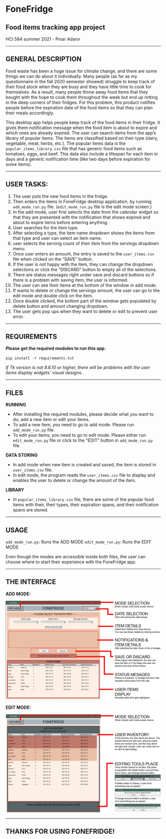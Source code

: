 # FoneFridge
## Food items tracking app project 
HCI 584 summer 2021 - Pınar Adanır

-------
## GENERAL DESCRIPTION

Food waste has been a huge issue for climate change, and there are some things we can do about it individually. Many people (as far as my questionnaire in the fall 2020 semester showed) struggle to keep track of their food stock when they are busy and they have little time to cook for themselves. As a result, many people throw away food items that they bought with the hope to cook them throughout the week but end up rotting in the deep corners of their fridges. For this problem, this product notifies people before the expiration date of the food items so that they can plan their meals accordingly. 

This desktop app helps people keep track of the food items in their fridge. It gives them notification message when the food item is about to expire and which ones are already expired. The user can search items from the app’s library of popular items. The items are classified based on their type (dairy, vegetable, meat, herbs, etc.). The popular items data is the `popular_items_library.csv` file that has generic food items such as tomatoes, eggs, and beef. This data also include a lifespan for each item in days and a generic notification time (like two days before expiration for some items).

---------------

## USER TASKS:

1. The user puts the new food items in the fridge.
2. Then enters the items in FoneFridge desktop application, by running `add_mode_run.py` file. (`edit_mode_run.py` file is the edit mode screen.)
4. In the add mode, user first selects the date from the calendar widget so that they are presented with the notification that shows expired and about to expire items before entering anything.
5. User searches for the item type.
6. After selecting a type, the item name dropdown shows the items from that type and user can select an item name.
7. user selects the serving count of their item from the servings dropdown menu.
8. Once user enters an amount, the entry is saved to the `user_items.csv` file when clicked on the “SAVE” button. 
9. If the user is not happy with the item, they can change the dropdown selections or click the “DISCARD” button to empty all of the selections.
10. There are status messages right under save and discard buttons so if there is a problem with saving item, the user is informed.
11. The user can see their items at the bottom of the window in add mode.
12. If wants to delete or change the servings amount, the user can go to the edit mode and double click on the item.
13. Once double clicked, the bottom part of the window gets populated by delete button and amount changing dropdown.
14. The user gets pop ups when they want to delete or edit to prevent user error.

-------
## REQUIREMENTS

**Please get the required modules to run this app.**

`pip install -r requirements.txt`

*If Tk version is not 8.6.10 or higher, there will be problems with the user items display widgets' visual designs.*

---------

## FILES

**RUNNING**

* After installing the required modules, please decide what you want to do; add a new item or edit your items. 
* To add a new item, you need to go to add mode. Please run `add_mode_run.py` file. 
* To edit your items, you need to go to edit mode. Please either run `edit_mode_run.py` file or click to the "EDIT" button in `add_mode_run.py` file.

**DATA STORING**

* In add mode when new item is created and saved, the item is stored in `user_items.csv` file.
* In edit mode, the program reads the `user_items.csv` file to display and enables the user to delete or change the amount of the item.

**LIBRARY**

* In `popular_items_library.csv` file, there are some of the popular food items with their, their types, their expiration spans, and their notification spans are stored.

-----------

## USAGE

`add_mode_run.py`: Runs the ADD MODE
`edit_mode_run.py`: Runs the EDIT MODE

Even though the modes are accessible inside both files, the user can choose where to start their experience with the FoneFridge app. 

----------

## THE INTERFACE

**ADD MODE:**

![image info](./tutorial_images/add_mode_interface.png)

**EDIT MODE:**

![image info](./tutorial_images/edit_mode_interface.png)

-----------

## THANKS FOR USING FONEFRIDGE!
